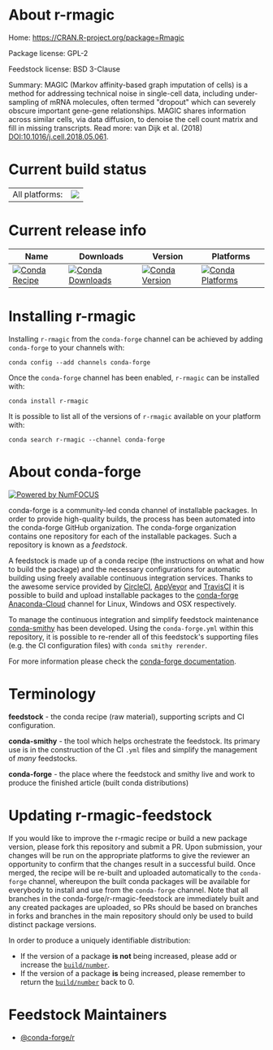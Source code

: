 About r-rmagic
==============

Home: https://CRAN.R-project.org/package=Rmagic

Package license: GPL-2

Feedstock license: BSD 3-Clause

Summary: MAGIC (Markov affinity-based graph imputation of cells) is a method for addressing technical noise in single-cell data, including under-sampling of mRNA molecules, often termed "dropout" which can severely obscure important gene-gene relationships. MAGIC shares information across similar cells, via data diffusion, to denoise the cell count matrix and fill in missing transcripts. Read more: van Dijk et al. (2018) <DOI:10.1016/j.cell.2018.05.061>.



Current build status
====================


<table><tr><td>All platforms:</td>
    <td>
      <a href="https://dev.azure.com/conda-forge/feedstock-builds/_build/latest?definitionId=6758&branchName=master">
        <img src="https://dev.azure.com/conda-forge/feedstock-builds/_apis/build/status/r-rmagic-feedstock?branchName=master">
      </a>
    </td>
  </tr>
</table>

Current release info
====================

| Name | Downloads | Version | Platforms |
| --- | --- | --- | --- |
| [![Conda Recipe](https://img.shields.io/badge/recipe-r--rmagic-green.svg)](https://anaconda.org/conda-forge/r-rmagic) | [![Conda Downloads](https://img.shields.io/conda/dn/conda-forge/r-rmagic.svg)](https://anaconda.org/conda-forge/r-rmagic) | [![Conda Version](https://img.shields.io/conda/vn/conda-forge/r-rmagic.svg)](https://anaconda.org/conda-forge/r-rmagic) | [![Conda Platforms](https://img.shields.io/conda/pn/conda-forge/r-rmagic.svg)](https://anaconda.org/conda-forge/r-rmagic) |

Installing r-rmagic
===================

Installing `r-rmagic` from the `conda-forge` channel can be achieved by adding `conda-forge` to your channels with:

```
conda config --add channels conda-forge
```

Once the `conda-forge` channel has been enabled, `r-rmagic` can be installed with:

```
conda install r-rmagic
```

It is possible to list all of the versions of `r-rmagic` available on your platform with:

```
conda search r-rmagic --channel conda-forge
```


About conda-forge
=================

[![Powered by NumFOCUS](https://img.shields.io/badge/powered%20by-NumFOCUS-orange.svg?style=flat&colorA=E1523D&colorB=007D8A)](http://numfocus.org)

conda-forge is a community-led conda channel of installable packages.
In order to provide high-quality builds, the process has been automated into the
conda-forge GitHub organization. The conda-forge organization contains one repository
for each of the installable packages. Such a repository is known as a *feedstock*.

A feedstock is made up of a conda recipe (the instructions on what and how to build
the package) and the necessary configurations for automatic building using freely
available continuous integration services. Thanks to the awesome service provided by
[CircleCI](https://circleci.com/), [AppVeyor](https://www.appveyor.com/)
and [TravisCI](https://travis-ci.com/) it is possible to build and upload installable
packages to the [conda-forge](https://anaconda.org/conda-forge)
[Anaconda-Cloud](https://anaconda.org/) channel for Linux, Windows and OSX respectively.

To manage the continuous integration and simplify feedstock maintenance
[conda-smithy](https://github.com/conda-forge/conda-smithy) has been developed.
Using the ``conda-forge.yml`` within this repository, it is possible to re-render all of
this feedstock's supporting files (e.g. the CI configuration files) with ``conda smithy rerender``.

For more information please check the [conda-forge documentation](https://conda-forge.org/docs/).

Terminology
===========

**feedstock** - the conda recipe (raw material), supporting scripts and CI configuration.

**conda-smithy** - the tool which helps orchestrate the feedstock.
                   Its primary use is in the construction of the CI ``.yml`` files
                   and simplify the management of *many* feedstocks.

**conda-forge** - the place where the feedstock and smithy live and work to
                  produce the finished article (built conda distributions)


Updating r-rmagic-feedstock
===========================

If you would like to improve the r-rmagic recipe or build a new
package version, please fork this repository and submit a PR. Upon submission,
your changes will be run on the appropriate platforms to give the reviewer an
opportunity to confirm that the changes result in a successful build. Once
merged, the recipe will be re-built and uploaded automatically to the
`conda-forge` channel, whereupon the built conda packages will be available for
everybody to install and use from the `conda-forge` channel.
Note that all branches in the conda-forge/r-rmagic-feedstock are
immediately built and any created packages are uploaded, so PRs should be based
on branches in forks and branches in the main repository should only be used to
build distinct package versions.

In order to produce a uniquely identifiable distribution:
 * If the version of a package **is not** being increased, please add or increase
   the [``build/number``](https://conda.io/docs/user-guide/tasks/build-packages/define-metadata.html#build-number-and-string).
 * If the version of a package **is** being increased, please remember to return
   the [``build/number``](https://conda.io/docs/user-guide/tasks/build-packages/define-metadata.html#build-number-and-string)
   back to 0.

Feedstock Maintainers
=====================

* [@conda-forge/r](https://github.com/conda-forge/r/)

